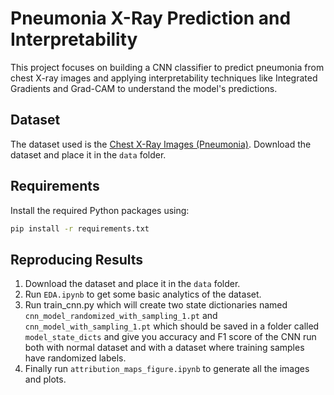 # Pneumonia X-Ray Prediction and Interpretability

This project focuses on building a CNN classifier to predict pneumonia from chest X-ray images and applying interpretability techniques like Integrated Gradients and Grad-CAM to understand the model's predictions.

## Dataset

The dataset used is the [Chest X-Ray Images (Pneumonia)](https://www.kaggle.com/datasets/paultimothymooney/chest-xray-pneumonia?resource=download). Download the dataset and place it in the `data` folder.

## Requirements

Install the required Python packages using:

```bash
pip install -r requirements.txt
```

## Reproducing Results

1. Download the dataset and place it in the `data` folder.
2. Run `EDA.ipynb` to get some basic analytics of the dataset.
3. Run train_cnn.py which will create two state dictionaries named `cnn_model_randomized_with_sampling_1.pt` and `cnn_model_with_sampling_1.pt` which should be saved in a folder called `model_state_dicts` and give you accuracy and F1 score of the CNN run both with normal dataset and with a dataset where training samples have randomized labels. 
4. Finally run `attribution_maps_figure.ipynb` to generate all the images and plots. 
